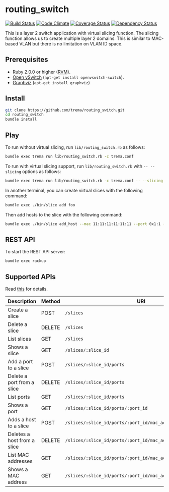 routing_switch
==============
[![Build Status](http://img.shields.io/travis/trema/routing_switch/develop.svg?style=flat)][travis]
[![Code Climate](http://img.shields.io/codeclimate/github/trema/routing_switch.svg?style=flat)][codeclimate]
[![Coverage Status](http://img.shields.io/codeclimate/coverage/github/trema/routing_switch.svg?style=flat)][codeclimate]
[![Dependency Status](http://img.shields.io/gemnasium/trema/routing_switch.svg?style=flat)][gemnasium]

This is a layer 2 switch application with virtual slicing
function. The slicing function allows us to create multiple layer 2
domains. This is similar to MAC-based VLAN but there is no limitation
on VLAN ID space.

[travis]: http://travis-ci.org/trema/routing_switch
[codeclimate]: https://codeclimate.com/github/trema/routing_switch
[gemnasium]: https://gemnasium.com/trema/routing_switch


Prerequisites
-------------

* Ruby 2.0.0 or higher ([RVM][rvm]).
* [Open vSwitch][openvswitch] (`apt-get install openvswitch-switch`).
* [Graphviz][graphviz] (`apt-get install graphviz`)

[rvm]: https://rvm.io/
[openvswitch]: https://openvswitch.org/
[graphviz]: http://www.graphviz.org/


Install
-------

```bash
git clone https://github.com/trema/routing_switch.git
cd routing_switch
bundle install
```


Play
----

To run without virtual slicing, run `lib/routing_switch.rb` as
follows:

```bash
bundle exec trema run lib/routing_switch.rb -c trema.conf
```

To run with virtual slicing support, run `lib/routing_switch.rb` with
`-- --slicing` options as follows:

```bash
bundle exec trema run lib/routing_switch.rb -c trema.conf -- --slicing
```

In another terminal, you can create virtual slices with the following
command:

```bash
bundle exec ./bin/slice add foo
```

Then add hosts to the slice with the following command:

```bash
bundle exec ./bin/slice add_host --mac 11:11:11:11:11:11 --port 0x1:1 --slice foo
```


REST API
--------

To start the REST API server:

```bash
bundle exec rackup
```

## Supported APIs

Read [this](https://github.com/trema/routing_switch/blob/develop/lib/rest_api.rb) for details.

Description                 | Method | URI
----------------------------|--------|--------------------------------------------------------------
Create a slice              | POST   | `/slices`
Delete a slice              | DELETE | `/slices`
List slices                 | GET    | `/slices`
Shows a slice               | GET    | `/slices/:slice_id`
Add a port to a slice       | POST   | `/slices/:slice_id/ports`
Delete a port from a slice  | DELETE | `/slices/:slice_id/ports`
List ports                  | GET    | `/slices/:slice_id/ports`
Shows a port                | GET    | `/slices/:slice_id/ports/:port_id`
Adds a host to a slice      | POST   | `/slices/:slice_id/ports/:port_id/mac_addresses`
Deletes a host from a slice | DELETE | `/slices/:slice_id/ports/:port_id/mac_addresses`
List MAC addresses          | GET    | `/slices/:slice_id/ports/:port_id/mac_addresses`
Shows a MAC address         | GET    | `/slices/:slice_id/ports/:port_id/mac_addresses/:mac_address`
